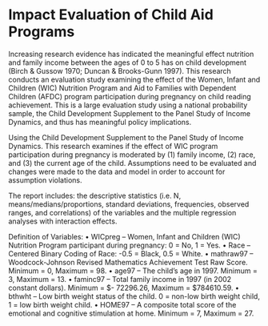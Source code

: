 # Impact Evaluation of Child Aid Programs

Increasing research evidence has indicated the meaningful effect nutrition and family income between the ages of 0 to 5 has on child development (Birch & Gussow 1970; Duncan & Brooks-Gunn 1997). This research conducts an evaluation study examining the effect of the Women, Infant and Children (WIC) Nutrition Program and Aid to Families with Dependent Children (AFDC) program participation during pregnancy on child reading achievement. This is a large evaluation study using a national probability sample, the Child Development Supplement to the Panel Study of Income Dynamics, and thus has meaningful policy implications.

Using the Child Development Supplement to the Panel Study of Income Dynamics. This research examines if the effect of WIC program participation during pregnancy is moderated by (1) family income, (2) race, and (3) the current age of the child. Assumptions need to be evaluated and changes were made to the data and model in order to account for assumption violations.

The report includes: the descriptive statistics (i.e. N, means/medians/proportions, standard deviations, frequencies, observed ranges, and correlations) of the variables and the multiple regression analyses with interaction effects.

Definition of Variables:
• WICpreg – Women, Infant and Children (WIC) Nutrition Program participant during
pregnancy: 0 = No, 1 = Yes.
• Race – Centered Binary Coding of Race: -0.5 = Black, 0.5 = White.
• mathraw97 – Woodcock-Johnson Revised Mathematics Achievement Test Raw Score.
Minimum = 0, Maximum = 98.
• age97 – The child’s age in 1997. Minimum = 3, Maximum = 13.
• faminc97 – Total family income in 1997 (in 2002 constant dollars). Minimum = $-
72296.26, Maximum = $784610.59.
• bthwht – Low birth weight status of the child. 0 = non-low birth weight child, 1 = low
birth weight child.
• HOME97 – A composite total score of the emotional and cognitive stimulation at home.
Minimum = 7, Maximum = 27.

